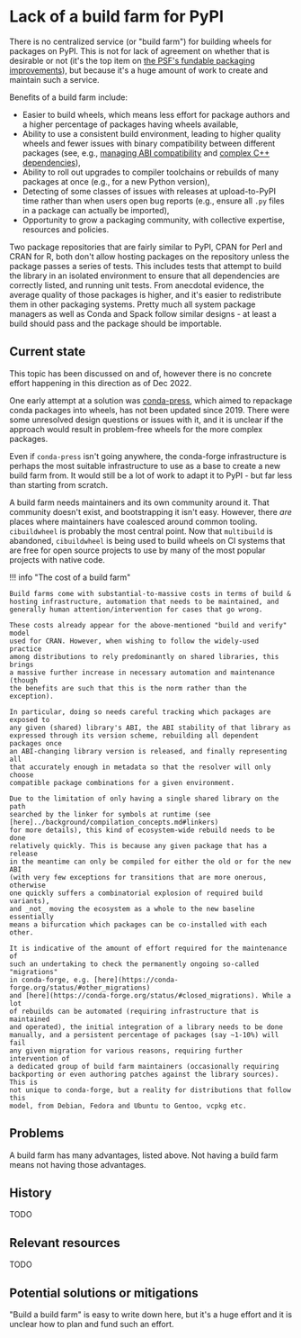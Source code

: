 # Lack of a build farm for PyPI

There is no centralized service (or "build farm") for building wheels for
packages on PyPI. This is not for lack of agreement on whether that is desirable
or not (it's the top item on
[the PSF's fundable packaging improvements](https://github.com/psf/fundable-packaging-improvements/blob/master/FUNDABLES.md)),
but because it's a huge amount of work to create and maintain such a service.

Benefits of a build farm include:

- Easier to build wheels, which means less effort for package authors and a
  higher percentage of packages having wheels available,
- Ability to use a consistent build environment, leading to higher quality
  wheels and fewer issues with binary compatibility between different packages
  (see, e.g., [managing ABI compatibility](../key-issues/abi.md) and
  [complex C++ dependencies](../key-issues/native-dependencies/cpp_deps.md)),
- Ability to roll out upgrades to compiler toolchains or rebuilds of many
  packages at once (e.g., for a new Python version),
- Detecting of some classes of issues with releases at upload-to-PyPI time
  rather than when users open bug reports (e.g., ensure all `.py` files in a
  package can actually be imported),
- Opportunity to grow a packaging community, with collective expertise,
  resources and policies.

Two package repositories that are fairly similar to PyPI, CPAN for Perl and
CRAN for R, both don't allow hosting packages on the repository unless the
package passes a series of tests. This includes tests that attempt to build the
library in an isolated environment to ensure that all dependencies are
correctly listed, and running unit tests. From anecdotal evidence, the average
quality of those packages is higher, and it's easier to redistribute them in
other packaging systems. Pretty much all system package managers as well as
Conda and Spack follow similar designs - at least a build should pass and the
package should be importable.


## Current state

This topic has been discussed on and of, however there is no concrete effort
happening in this direction as of Dec 2022.

One early attempt at a solution was
[conda-press](https://github.com/conda-incubator/conda-press), which aimed to
repackage conda packages into wheels, has not been updated since 2019. There
were some unresolved design questions or issues with it, and it is unclear if
the approach would result in problem-free wheels for the more complex packages.

Even if `conda-press` isn't going anywhere, the conda-forge infrastructure is
perhaps the most suitable infrastructure to use as a base to create a new build
farm from. It would still be a lot of work to adapt it to PyPI - but far less
than starting from scratch.

A build farm needs maintainers and its own community around it. That community
doesn't exist, and bootstrapping it isn't easy. However, there *are* places
where maintainers have coalesced around common tooling. `cibuildwheel` is
probably the most central point. Now that `multibuild` is abandoned,
`cibuildwheel` is being used to build wheels on CI systems that are free for
open source projects to use by many of the most popular projects with native
code.

!!! info "The cost of a build farm"

    Build farms come with substantial-to-massive costs in terms of build &
    hosting infrastructure, automation that needs to be maintained, and
    generally human attention/intervention for cases that go wrong.

    These costs already appear for the above-mentioned "build and verify" model
    used for CRAN. However, when wishing to follow the widely-used practice
    among distributions to rely predominantly on shared libraries, this brings
    a massive further increase in necessary automation and maintenance (though
    the benefits are such that this is the norm rather than the exception).

    In particular, doing so needs careful tracking which packages are exposed to
    any given (shared) library's ABI, the ABI stability of that library as
    expressed through its version scheme, rebuilding all dependent packages once
    an ABI-changing library version is released, and finally representing all
    that accurately enough in metadata so that the resolver will only choose
    compatible package combinations for a given environment.

    Due to the limitation of only having a single shared library on the path
    searched by the linker for symbols at runtime (see [here]../background/compilation_concepts.md#linkers)
    for more details), this kind of ecosystem-wide rebuild needs to be done
    relatively quickly. This is because any given package that has a release
    in the meantime can only be compiled for either the old or for the new ABI
    (with very few exceptions for transitions that are more onerous, otherwise
    one quickly suffers a combinatorial explosion of required build variants),
    and _not_ moving the ecosystem as a whole to the new baseline essentially
    means a bifurcation which packages can be co-installed with each other.

    It is indicative of the amount of effort required for the maintenance of
    such an undertaking to check the permanently ongoing so-called "migrations"
    in conda-forge, e.g. [here](https://conda-forge.org/status/#other_migrations)
    and [here](https://conda-forge.org/status/#closed_migrations). While a lot
    of rebuilds can be automated (requiring infrastructure that is maintained
    and operated), the initial integration of a library needs to be done
    manually, and a persistent percentage of packages (say ~1-10%) will fail
    any given migration for various reasons, requiring further intervention of
    a dedicated group of build farm maintainers (occasionally requiring
    backporting or even authoring patches against the library sources). This is
    not unique to conda-forge, but a reality for distributions that follow this
    model, from Debian, Fedora and Ubuntu to Gentoo, vcpkg etc.

## Problems

A build farm has many advantages, listed above. Not having a build farm means
not having those advantages.


## History

TODO


## Relevant resources

TODO


## Potential solutions or mitigations

"Build a build farm" is easy to write down here, but it's a huge effort and it
is unclear how to plan and fund such an effort.
